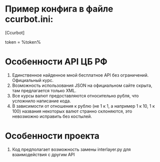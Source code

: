 # Пример конфига в файле ccurbot.ini:
[Ccurbot]

token = %token%
# Особенности API ЦБ РФ
1. Единственное найденное мной бесплатное API без ограничений. Официальный курс.
2. Возможность использования JSON на официальном сайте скрыта, там предлагается только XML.
3. Все курсы валют предоставляются относительно рубля, что усложнило написание кода.
4. В зависимости от отношения к рублю (не 1 к 1, а например 1 к 10, 1 к 100) названия некоторых валют странно склоняются, это невозможно исправить без костылей.
# Особенности проекта
1. Код предполагает возможность замены interlayer.py для взаимодействия с другим API
